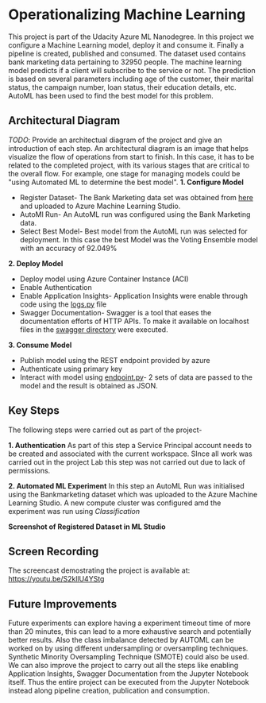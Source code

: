 # Operationalizing Machine Learning
This project is part of the Udacity Azure ML Nanodegree. In this project we configure a Machine Learning model, deploy it and consume it. Finally a pipeline is created, published and consumed. The dataset used contains bank marketing data pertaining to 32950 people. The machine learning model predicts if a client will subscribe to the service or not. The prediction is based on several parameters including age of the customer, their marital status, the campaign number, loan status, their education details, etc. AutoML has been used to find the best model for this problem.

## Architectural Diagram
*TODO*: Provide an architectual diagram of the project and give an introduction of each step. An architectural diagram is an image that helps visualize the flow of operations from start to finish. In this case, it has to be related to the completed project, with its various stages that are critical to the overall flow. For example, one stage for managing models could be "using Automated ML to determine the best model". 
**1. Configure Model**
- Register Dataset- The Bank Marketing data set was obtained from [here](https://automlsamplenotebookdata.blob.core.windows.net/automl-sample-notebook-data/bankmarketing_train.csv) and uploaded to Azure Machine Learning Studio.
- AutoMl Run- An AutoML run was configured using the Bank Marketing data.
- Select Best Model- Best model from the AutoML run was selected for deployment. In this case the best Model was the Voting Ensemble model with an accuracy of 92.049%

**2. Deploy Model**
- Deploy model using Azure Container Instance (ACI)
- Enable Authentication
- Enable Application Insights- Application Insights were enable through code using the [logs.py](https://github.com/neha7598/azure-ml-project2/blob/main/logs.py) file 
- Swagger Documentation- Swagger is a tool that eases the documentation efforts of HTTP APIs. To make it available on localhost files in the [swagger directory](https://github.com/neha7598/azure-ml-project2/tree/main/swagger) were executed.

**3. Consume Model**
- Publish model using the REST endpoint provided by azure
- Authenticate using primary key
- Interact with model using [endpoint.py](https://github.com/neha7598/azure-ml-project2/blob/main/endpoint.py)- 2 sets of data are passed to the model and the result is obtained as JSON.  

## Key Steps
The following steps were carried out as part of the project- 

**1. Authentication**
As part of this step a Service Principal account needs to be created and associated with the current workspace. SInce all work was carried out in the project Lab this step was not carried out due to lack of permissions. 

**2. Automated ML Experiment**
In this step an AutoML Run was initialised using the Bankmarketing dataset which was uploaded to the Azure Machine Learning Studio. A new compute cluster was configured amd the experiment was run using *Classification*

**Screenshot of Registered Dataset in ML Studio**



## Screen Recording
The screencast demostrating the project is available at: https://youtu.be/S2kllU4YStg

## Future Improvements
Future experiments can explore having a experiment timeout time of more than 20 minutes, this can lead to a more exhaustive search and potentially better results. Also the class imbalance detected by AUTOML can be worked on by using different undersampling or oversampling techniques. Synthetic Minority Oversampling Technique (SMOTE) could also be used. We can also improve the project to carry out all the steps like enabling Application Insights, Swagger Documentation from the Jupyter Notebook itself. Thus the entire project can be executed from the Jupyter Notebook instead along pipeline creation, publication and consumption. 
